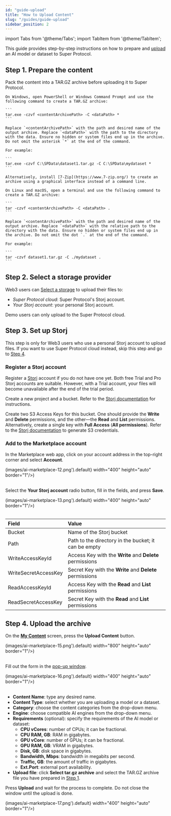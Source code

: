 ```yaml
---
id: "guide-upload"
title: "How to Upload Content"
slug: "/guides/guide-upload"
sidebar_position: 2
---
```


import Tabs from '@theme/Tabs';
import TabItem from '@theme/TabItem';

This guide provides step-by-step instructions on how to prepare and [upload](/ai-marketplace/my-content) an AI model or dataset to Super Protocol. 

## Step 1. Prepare the content

Pack the content into a TAR.GZ archive before uploading it to Super Protocol.

<Tabs>
  <TabItem value="windows" label="Windows" default>

    On Windows, open PowerShell or Windows Command Prompt and use the following command to create a TAR.GZ archive:

    ```
    tar.exe -czvf <contentArchivePath> -C <dataPath> *
    ```

    Replace `<contentArchivePath>` with the path and desired name of the output archive. Replace `<dataPath>` with the path to the directory with the data. Ensure no hidden or system files end up in the archive. Do not omit the asterisk `*` at the end of the command.

    For example:

    ```
    tar.exe -czvf C:\SPData\dataset1.tar.gz -C C:\SPData\mydataset *
    ```

    Alternatively, install [7-Zip](https://www.7-zip.org/) to create an archive using a graphical interface instead of a command line.

  </TabItem>
  <TabItem value="linux" label="Linux and macOS">

    On Linux and macOS, open a terminal and use the following command to create a TAR.GZ archive:

    ```
    tar -czvf <contentArchivePath> -C <dataPath> .
    ```

    Replace `<contentArchivePath>` with the path and desired name of the output archive. Replace `<dataPath>` with the relative path to the directory with the data. Ensure no hidden or system files end up in the archive. Do not omit the dot `.` at the end of the command.

    For example:

    ```
    tar -czvf dataset1.tar.gz -C ./mydataset .
    ```

  </TabItem>
</Tabs>

## Step 2. Select a storage provider

Web3 users can [Select a storage](/ai-marketplace/my-content#select-a-storage-provider) to upload their files to:

- _Super Protocol cloud_: Super Protocol's Storj account.
- _Your Storj account_: your personal Storj account.

Demo users can only upload to the Super Protocol cloud.

## Step 3. Set up Storj

This step is only for Web3 users who use a personal Storj account to upload files. If you want to use Super Protocol cloud instead, skip this step and go to [Step 4](/ai-marketplace/guides/guide-upload#step-4-upload-the-archive).

### Register a Storj account

Register a [Storj](https://www.storj.io/) account if you do not have one yet. Both free Trial and Pro Storj accounts are suitable. However, with a Trial account, your files will become unavailable after the end of the trial period.

Create a new project and a bucket. Refer to the [Storj documentation](https://docs.storj.io/dcs/getting-started/quickstart-objectbrowser/) for instructions.

Create two S3 Access Keys for this bucket. One should provide the **Write** and **Delete** permissions, and the other—the **Read** and **List** permissions. Alternatively, create a single key with **Full Access** (**All permissions**). Refer to the [Storj documentation](https://storj.dev/dcs/getting-started#generate-s3-compatible-credentials) to generate S3 credentials.

### Add to the Marketplace account

In the Marketplace web app, click on your account address in the top-right corner and select **Account**.

(images/ai-marketplace-12.png').default} width="400" height="auto" border="1"/>)
<br/>
<br/>

Select the **Your Storj account** radio button, fill in the fields, and press **Save**.

(images/ai-marketplace-13.png').default} width="400" height="auto" border="1"/>)
<br/>
<br/>

| **Field** | **Value** |
| :- | :- |
| Bucket | Name of the Storj bucket |
| Path | Path to the directory in the bucket; it can be empty |
| WriteAccessKeyId | Access Key with the **Write** and **Delete** permissions |
| WriteSecretAccessKey | Secret Key with the **Write** and **Delete** permissions |
| ReadAccessKeyId | Access Key with the **Read** and **List** permissions |
| ReadSecretAccessKey | Secret Key with the **Read** and **List** permissions |

## Step 4. Upload the archive

On the [**My Content**](https://beta.marketplace.superprotocol.com/my-content) screen, press the **Upload Content** button.

(images/ai-marketplace-15.png').default} width="800" height="auto" border="1"/>)
<br/>
<br/>

Fill out the form in the [pop-up window](/ai-marketplace/my-content/my-files/upload-content).

(images/ai-marketplace-16.png').default} width="400" height="auto" border="1"/>)
<br/>
<br/>

- **Content Name**: type any desired name.
- **Content Type**: select whether you are uploading a model or a dataset.
- **Category**: choose the content categories from the drop-down menu.
- **Engine**: choose compatible AI engines from the drop-down menu.
- **Requirements** (optional): specify the requirements of the AI model or dataset:
    + **CPU vCores**: number of CPUs; it can be fractional.
    + **CPU  RAM, GB**: RAM in gigabytes.
    + **GPU vCore**: number of GPUs; it can be fractional.
    + **GPU  RAM, GB**: VRAM in gigabytes.
    + **Disk, GB**: disk space in gigabytes.
    + **Bandwidth, Mbps**: bandwidth in megabits per second.
    + **Traffic, GB**: the amount of traffic in gigabytes.
    + **Ext.Port**: external port availability.
- **Upload file**: click **Select tar.gz archive** and select the TAR.GZ archive file you have prepared in [Step 1](/ai-marketplace/guides/guide-upload#step-1-upload-the-archive).

Press **Upload** and wait for the process to complete. Do not close the window until the upload is done.

(images/ai-marketplace-17.png').default} width="400" height="auto" border="1"/>)
<br/>
